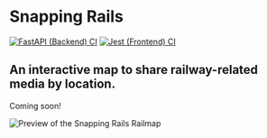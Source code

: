 # Snapping Rails

[![FastAPI (Backend) CI](https://github.com/ThorntonMatthewD/snapping-rails/actions/workflows/api-ci.yml/badge.svg)](https://github.com/ThorntonMatthewD/snapping-rails/actions/workflows/api-ci.yml) [![Jest (Frontend) CI](https://github.com/ThorntonMatthewD/snapping-rails/actions/workflows/web-ci.yml/badge.svg)](https://github.com/ThorntonMatthewD/snapping-rails/actions/workflows/web-ci.yml)

## An interactive map to share railway-related media by location.

Coming soon!

![Preview of the Snapping Rails Railmap](https://user-images.githubusercontent.com/44626690/156827657-77efab55-a657-4d96-8ec5-14ce6fc30559.png)

